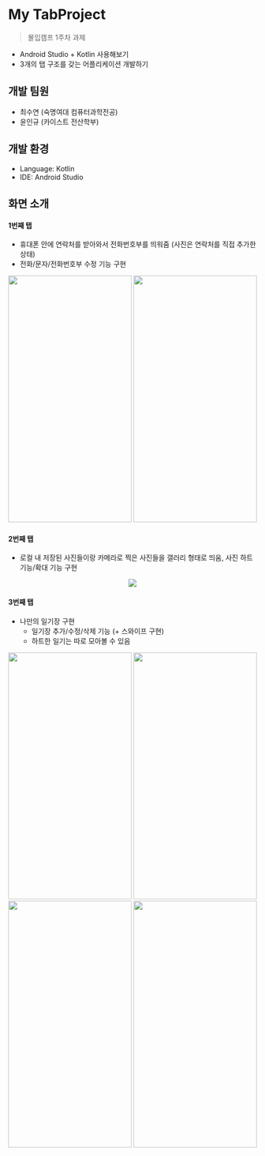 # My TabProject 
  > 몰입캠프 1주차 과제
  - Android Studio + Kotlin 사용해보기
  - 3개의 탭 구조를 갖는 어플리케이션 개발하기

## 개발 팀원
- 최수연 (숙명여대 컴퓨터과학전공)
- 윤인규 (카이스트 전산학부)

## 개발 환경
- Language: Kotlin
- IDE: Android Studio

## 화면 소개

####  1번째 탭
- 휴대폰 안에 연락처를 받아와서 전화번호부를 띄워줌 (사진은 연락처를 직접 추가한 상태)
- 전화/문자/전화번호부 수정 기능 구현
<p align="center">
<image src="https://github.com/madcamp4/TabProject/assets/86272865/80d8d3c5-9384-4b9e-ad72-94e8be720b2e" width="250" height="500"/> 
<image src="https://github.com/madcamp4/week1/assets/86272865/23eec32c-64d9-4d56-a6ca-1aff1c6bfc29" width="250" height="500"/> 
</p>

 #### 2번째 탭
  - 로컬 내 저장된 사진들이랑 카메라로 찍은 사진들을 갤러리 형태로 띄움, 사진 하트 기능/확대 기능 구현
 <p align="center">
 <image src="https://github.com/madcamp4/TabProject/assets/86272865/311dd939-58e8-4aad-b646-76e3c6be82ca"/>
 </p>
  
 #### 3번째 탭
  - 나만의 일기장 구현
    - 일기장 추가/수정/삭제 기능 (+ 스와이프 구현)
    - 하트한 일기는 따로 모아볼 수 있음

<p align="center">
<image src="https://github.com/madcamp4/week1/assets/86272865/d7223962-8ca9-42df-9569-d0e727f5a5b4" width="250" height="500" / >
<image src="https://github.com/madcamp4/week1/assets/86272865/dd75e90f-365b-436c-a0da-2cc1f1ebff2b" width="250" height="500" / >
<image src="https://github.com/madcamp4/week1/assets/86272865/447337bc-dd09-4168-90c8-ae52dca94634" width="250" height="500" / >
<image src="https://github.com/madcamp4/week1/assets/86272865/c9c38f28-7c9e-411e-aca5-2087d8cfa724" width="250" height="500" / >
</p>
